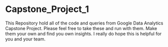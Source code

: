 # Capstone_Project_1
This Repository hold all of the code and queries from Google Data Analytics Capstone Project.
Please feel free to take these and run with them. 
Make them your own and find you own insights.
I really do hope this is helpful for you and your team.
